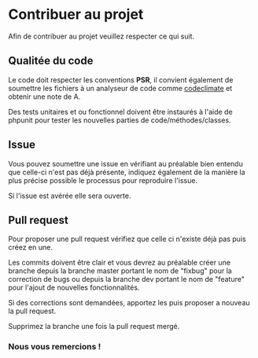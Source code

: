 # Contribuer au projet

Afin de contribuer au projet veuillez respecter ce qui suit.


## Qualitée du code

Le code doit respecter les conventions **PSR**, il convient également de soumettre les fichiers à un analyseur de code comme [codeclimate](https://codeclimate.com/) et obtenir une note de A.

Des tests unitaires et ou fonctionnel doivent être instaurés à l'aide de phpunit pour tester les nouvelles parties de code/méthodes/classes.



## Issue
Vous pouvez soumettre une issue en vérifiant au préalable bien entendu que celle-ci n'est pas déjà présente, indiquez également de la manière la plus précise possible le processus pour reproduire l'issue.

Si l'issue est avérée elle sera ouverte.

## Pull request
Pour proposer une pull request vérifiez que celle ci n'existe déjà pas puis créez en une.

Les commits doivent être clair et vous devrez au préalable créer une branche depuis la branche master portant le nom de "fixbug" pour la correction de bugs ou depuis la branche dev portant le nom de "feature" pour l'ajout de nouvelles fonctionnalités.

Si des corrections sont demandées, apportez les puis proposer a nouveau la pull request.

Supprimez la branche une fois la pull request mergé.

### Nous vous remercions !
